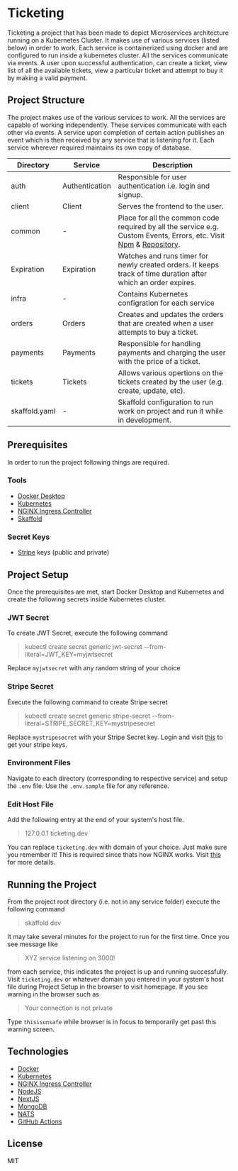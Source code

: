 # Ticketing

Ticketing a project that has been made to depict Microservices architecture running on a Kubernetes Cluster. It makes use of various services (listed below) in order to work.
Each service is containerized using docker and are configured to run inside a kubernetes cluster. All the services communicate via events. 
A user upon successful authentication, can create a ticket, view list of all the available tickets, view a particular ticket and attempt to buy it by making a valid payment.

## Project Structure
The project makes use of the various services to work. All the services are capable of working independently. These services communicate with each other via events. A service upon completion of certain action publishes an event which is then received by any service that is listening for it. Each service wherever required maintains its own copy of database.

| Directory | Service | Description |
| ------ | ------ | ------ |
| auth | Authentication | Responsible for user authentication i.e. login and signup. |
| client | Client | Serves the frontend to the user. |
| common | - | Place for all the common code required by all the service e.g. Custom Events, Errors, etc. Visit [Npm][CommonNPMLink] & [Repository][CommomRepoLink]. |
| Expiration | Expiration | Watches and runs timer for newly created orders. It keeps track of time duration after which an  order expires. |
| infra | - | Contains Kubernetes configration for each service |
| orders | Orders | Creates and updates the orders that are created when a user attempts to buy a ticket. |
| payments | Payments | Responsible for handling payments and charging the user with the price of a ticket. |
| tickets | Tickets | Allows various opertions on the tickets created by the user (e.g. create, update, etc). |
| skaffold.yaml | - | Skaffold configuration to run work on project and run it while in development. |


## Prerequisites
In order to run the project following things are required.
### Tools
- [Docker Desktop][DD]
- [Kubernetes][k8s]
- [NGINX Ingress Controller][NIC]
- [Skaffold]
### Secret Keys
- [Stripe] keys (public and private)

## Project Setup
Once the prerequisites are met, start Docker Desktop and Kubernetes and create the following secrets inside Kubernetes cluster.
### JWT Secret
To create JWT Secret, execute the following command
> kubectl create secret generic jwt-secret --from-literal=JWT_KEY=myjwtsecret

Replace ```myjwtsecret``` with any random string of your choice
### Stripe Secret
Execute the following command to create Stripe secret
> kubectl create secret generic stripe-secret --from-literal=STRIPE_SECRET_KEY=mystripesecret

Replace ```mystripesecret``` with your Stripe Secret key. Login and visit [this][StripeAPIPage] to get your stripe keys.

### Environment Files
Navigate to each directory (corresponding to respective service) and setup the ```.env``` file. Use the ```.env.sample``` file for any reference.

### Edit Host File
Add the following entry at the end of your system's host file.
> 127.0.0.1 ticketing.dev

You can replace ```ticketing.dev``` with domain of your choice. Just make sure you remember it!
This is required since thats how NGINX works. Visit [this][ModifyHostsFile] for more details.

## Running the Project
From the project root directory (i.e. not in any service folder) execute the following command
> skaffold dev

It may take several minutes for the project to run for the first time. Once you see message like
> XYZ service listening on 3000!

from each service, this indicates the project is up and running successfully.
Visit ```ticketing.dev``` or whatever domain you entered in your system's host file during Project Setup in the browser to visit homepage. If you see warning in the browser such as
> Your connection is not private

Type ```thisisunsafe``` while browser is in focus to temporarily get past this warning screen.

## Technologies
- [Docker]
- [Kubernetes]
- [NGINX Ingress Controller][NIC]
- [NodeJS]
- [NextJS]
- [MongoDB]
- [NATS]
- [GitHub Actions]

## License
MIT


   [Docker]: <https://www.docker.com>
   [Kubernetes]: <https://kubernetes.io/>
   [NATS]: <https://github.com/nats-io>
   [NodeJS]: <https://nodejs.org/en/>
   [NextJS]: <https://nextjs.org/>
   [MongoDB]: <https://www.mongodb.com>
   [GitHub Actions]: <https://github.com/features/actions>
   [DD]: <https://www.docker.com/products/docker-desktop>
   [k8s]: <https://docs.docker.com/desktop/kubernetes/>
   [NIC]: <https://kubernetes.github.io/ingress-nginx/deploy/>
   [Skaffold]: <https://skaffold.dev/>
   [Stripe]: <https://stripe.com/>
   [StripeAPIPage]: <https://dashboard.stripe.com/test/apikeys>
   [ModifyHostsFile]: <https://docs.rackspace.com/support/how-to/modify-your-hosts-file/>
   [CommomRepoLink]: <https://github.com/dev-rish/rishtickets-common>
   [CommonNPMLink]: <https://www.npmjs.com/package/@rishtickets/common>
